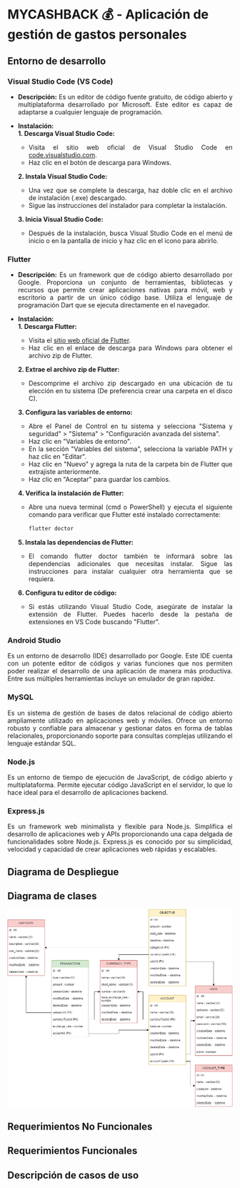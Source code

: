 # **MYCASHBACK 💰 - Aplicación de gestión de gastos personales**

## **Entorno de desarrollo**

<div style="text-align: justify">

### Visual Studio Code (VS Code)
  - **Descripción:** Es un editor de código fuente gratuito, de código abierto y multiplataforma desarrollado por Microsoft. Este editor es capaz de adaptarse a cualquier lenguaje de programación.  
  - **Instalación:**  
      **1. Descarga Visual Studio Code:**
      - Visita el sitio web oficial de Visual Studio Code en [code.visualstudio.com](https://code.visualstudio.com/).
      - Haz clic en el botón de descarga para Windows.
      
      **2. Instala Visual Studio Code:**  
      - Una vez que se complete la descarga, haz doble clic en el archivo de instalación (.exe) descargado.  
      - Sigue las instrucciones del instalador para completar la instalación.

      **3. Inicia Visual Studio Code:**
      - Después de la instalación, busca Visual Studio Code en el menú de inicio o en la pantalla de inicio y haz clic en el icono para abrirlo. 

### Flutter
   - **Descripción:** Es un framework que de código abierto desarrollado por Google. Proporciona un conjunto de herramientas, bibliotecas y recursos que permite crear aplicaciones nativas para móvil, web y escritorio a partir de un único código base. Utiliza el lenguaje de programación Dart que se ejecuta directamente en el navegador.
   - **Instalación:**  
      **1. Descarga Flutter:**  
      - Visita el  [sitio web oficial de Flutter](https://flutter.dev/docs/get-started/install).  
      - Haz clic en el enlace de descarga para Windows para obtener el archivo zip de Flutter.  
      
      **2. Extrae el archivo zip de Flutter:** 
      - Descomprime el archivo zip descargado en una ubicación de tu elección en tu sistema (De preferencia crear una carpeta en el disco C).

      **3. Configura las variables de entorno:**
      - Abre el Panel de Control en tu sistema y selecciona "Sistema y seguridad" > "Sistema" > "Configuración avanzada del sistema".
      - Haz clic en "Variables de entorno".
      - En la sección "Variables del sistema", selecciona la variable PATH y haz clic en "Editar".
      - Haz clic en "Nuevo" y agrega la ruta de la carpeta bin de Flutter que extrajiste anteriormente.
      - Haz clic en "Aceptar" para guardar los cambios.

      **4. Verifica la instalación de Flutter:**
      - Abre una nueva terminal (cmd o PowerShell) y ejecuta el siguiente comando para verificar que Flutter esté instalado correctamente:
         ```bash
         flutter doctor
         ```
      
      **5. Instala las dependencias de Flutter:**
      - El comando flutter doctor también te informará sobre las dependencias adicionales que necesitas instalar. Sigue las instrucciones para instalar cualquier otra herramienta que se requiera.
      
      **6. Configura tu editor de código:**
      - Si estás utilizando Visual Studio Code, asegúrate de instalar la extensión de Flutter. Puedes hacerlo desde la pestaña de extensiones en VS Code buscando "Flutter".

### Android Studio
Es un entorno de desarrollo (IDE) desarrollado por Google. Este IDE cuenta con un potente editor de códigos y varias funciones que nos permiten poder realizar el desarrollo de una aplicación de manera más productiva. Entre sus múltiples herramientas incluye un emulador de gran rapidez.

### MySQL
Es un sistema de gestión de bases de datos relacional de código abierto ampliamente utilizado en aplicaciones web y móviles. Ofrece un entorno robusto y confiable para almacenar y gestionar datos en forma de tablas relacionales, proporcionando soporte para consultas complejas utilizando el lenguaje estándar SQL.

### Node.js
Es un entorno de tiempo de ejecución de JavaScript, de código abierto y multiplataforma. Permite ejecutar código JavaScript en el servidor, lo que lo hace ideal para el desarrollo de aplicaciones backend.

### Express.js
Es un framework web minimalista y flexible para Node.js. Simplifica el desarrollo de aplicaciones web y APIs proporcionando una capa delgada de funcionalidades sobre Node.js. Express.js es conocido por su simplicidad, velocidad y capacidad de crear aplicaciones web rápidas y escalables.


## **Diagrama de Despliegue**


## **Diagrama de clases**
![Diagrama de clases](/app/img/Diagrama%20de%20clases.png)

## **Requerimientos No Funcionales**

## **Requerimientos Funcionales**

## **Descripción de casos de uso**

</div>
